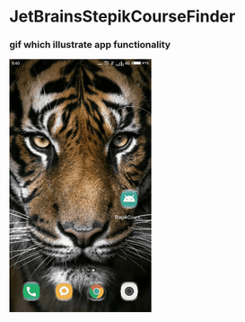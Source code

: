 # JetBrainsStepikCourseFinder
### gif which illustrate app functionality
![Alt Text](https://github.com/DrozdikGleb/JetBrainsStepikCourseFinder/blob/master/presentation.gif)
